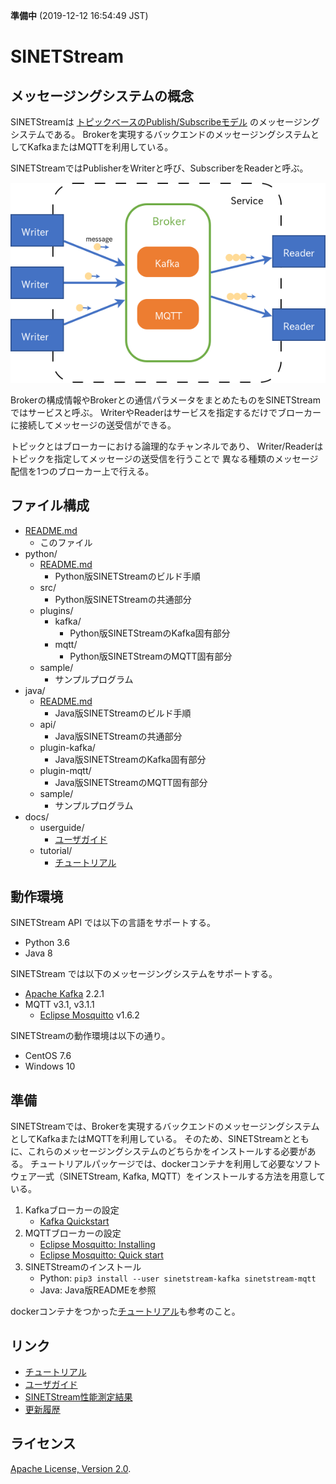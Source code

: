 **準備中** (2019-12-12 16:54:49 JST)

<!--
Copyright (C) 2019 National Institute of Informatics

Licensed to the Apache Software Foundation (ASF) under one
or more contributor license agreements.  See the NOTICE file
distributed with this work for additional information
regarding copyright ownership.  The ASF licenses this file
to you under the Apache License, Version 2.0 (the
"License"); you may not use this file except in compliance
with the License.  You may obtain a copy of the License at

  http://www.apache.org/licenses/LICENSE-2.0

Unless required by applicable law or agreed to in writing,
software distributed under the License is distributed on an
"AS IS" BASIS, WITHOUT WARRANTIES OR CONDITIONS OF ANY
KIND, either express or implied.  See the License for the
specific language governing permissions and limitations
under the License.
--->

# SINETStream

## メッセージングシステムの概念

SINETStreamは
[トピックベースのPublish/Subscribeモデル](https://ja.wikipedia.org/wiki/%E5%87%BA%E7%89%88-%E8%B3%BC%E8%AA%AD%E5%9E%8B%E3%83%A2%E3%83%87%E3%83%AB)
のメッセージングシステムである。
Brokerを実現するバックエンドのメッセージングシステムとしてKafkaまたはMQTTを利用している。

SINETStreamではPublisherをWriterと呼び、SubscriberをReaderと呼ぶ。

![メッセージングシステムの概念図](docs/images/overview.png)

Brokerの構成情報やBrokerとの通信パラメータをまとめたものをSINETStreamではサービスと呼ぶ。
WriterやReaderはサービスを指定するだけでブローカーに接続してメッセージの送受信ができる。

トピックとはブローカーにおける論理的なチャンネルであり、
Writer/Readerはトピックを指定してメッセージの送受信を行うことで
異なる種類のメッセージ配信を1つのブローカー上で行える。

## ファイル構成

* [README.md](README.md)
    * このファイル
* python/
    * [README.md](python/README.md)
        * Python版SINETStreamのビルド手順
    * src/
        * Python版SINETStreamの共通部分
    * plugins/
        * kafka/
            * Python版SINETStreamのKafka固有部分
        * mqtt/
            * Python版SINETStreamのMQTT固有部分
    * sample/
        * サンプルプログラム
* java/
    * [README.md](java/README.md)
        * Java版SINETStreamのビルド手順
    * api/
        * Java版SINETStreamの共通部分
    * plugin-kafka/
        * Java版SINETStreamのKafka固有部分
    * plugin-mqtt/
        * Java版SINETStreamのMQTT固有部分
    * sample/
        * サンプルプログラム
* docs/
    * userguide/
        * [ユーザガイド](docs/userguide/index.md)
    * tutorial/
        * [チュートリアル](docs/tutorial/index.md)

## 動作環境

SINETStream API では以下の言語をサポートする。

* Python 3.6
* Java 8

SINETStream では以下のメッセージングシステムをサポートする。

* [Apache Kafka](https://kafka.apache.org/) 2.2.1
* MQTT v3.1, v3.1.1
    * [Eclipse Mosquitto](https://mosquitto.org/) v1.6.2

SINETStreamの動作環境は以下の通り。

* CentOS 7.6
* Windows 10

## 準備

SINETStreamでは、Brokerを実現するバックエンドのメッセージングシステムとしてKafkaまたはMQTTを利用している。
そのため、SINETStreamとともに、これらのメッセージングシステムのどちらかをインストールする必要がある。
チュートリアルパッケージでは、dockerコンテナを利用して必要なソフトウェア一式（SINETStream, Kafka, MQTT）をインストールする方法を用意している。

1. Kafkaブローカーの設定
    * [Kafka Quickstart](https://kafka.apache.org/quickstart)
1. MQTTブローカーの設定
    * [Eclipse Mosquitto: Installing](https://github.com/eclipse/mosquitto#installing)
    * [Eclipse Mosquitto: Quick start](https://github.com/eclipse/mosquitto#quick-start)
1. SINETStreamのインストール
    * Python: `pip3 install --user sinetstream-kafka sinetstream-mqtt`
    * Java: Java版READMEを参照

dockerコンテナをつかった[チュートリアル](docs/tutorial/index.md)も参考のこと。

## リンク

* [チュートリアル](docs/tutorial/index.md)
* [ユーザガイド](docs/userguide/index.md)
* [SINETStream性能測定結果](docs/performance/index.md)
* [更新履歴](CHANGELOG.md)

## ライセンス

[Apache License, Version 2.0](http://www.apache.org/licenses/LICENSE-2.0).
